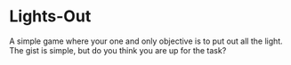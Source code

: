 # Lights-Out
 A simple game where your one and only objective is to put out all the light. The gist is simple, but do you think you are up for the task?
